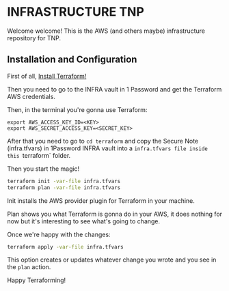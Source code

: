 # INFRASTRUCTURE TNP

Welcome welcome! This is the AWS (and others maybe) infrastructure repository for TNP.

## Installation and Configuration

First of all, [Install Terraform!](https://learn.hashicorp.com/terraform/getting-started/install.html)

Then you need to go to the INFRA vault in 1 Password and get the Terraform AWS credentials.

Then, in the terminal you're gonna use Terraform:

```
export AWS_ACCESS_KEY_ID=<KEY>
export AWS_SECRET_ACCESS_KEY=<SECRET_KEY>
```

After that you need to go to `cd terraform` and copy the Secure Note (infra.tfvars) in 1Password INFRA vault into a `infra.tfvars file inside this `terraform` folder.

Then you start the magic!

```bash
terraform init -var-file infra.tfvars
terraform plan -var-file infra.tfvars
```

Init installs the AWS provider plugin for Terraform in your machine.

Plan shows you what Terraform is gonna do in your AWS, it does nothing for now but it's interesting to see what's going to change.

Once we're happy with the changes:

```bash
terraform apply -var-file infra.tfvars
```

This option creates or updates whatever change you wrote and you see in the `plan` action.

Happy Terraforming!
